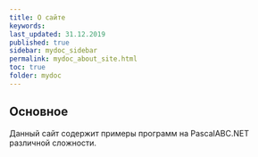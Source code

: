 ```yaml
---
title: О сайте
keywords: 
last_updated: 31.12.2019
published: true
sidebar: mydoc_sidebar
permalink: mydoc_about_site.html
toc: true
folder: mydoc
---
```


## Основное
Данный сайт содержит примеры программ на PascalABC.NET различной сложности.
